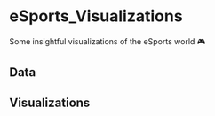 # eSports_Visualizations
Some insightful visualizations of the eSports world 🎮


## Data

## Visualizations
